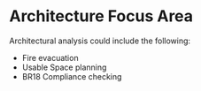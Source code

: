 # Architecture Focus Area
Architectural analysis could include the following:
* Fire evacuation
* Usable Space planning
* BR18 Compliance checking

